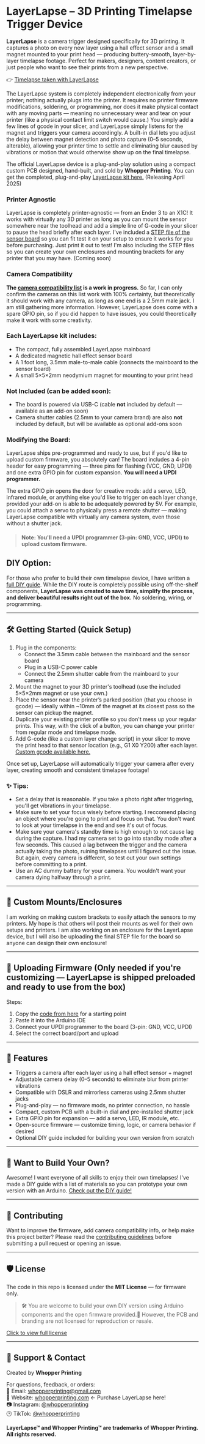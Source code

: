 # LayerLapse – 3D Printing Timelapse Trigger Device

**LayerLapse** is a camera trigger designed specifically for 3D printing. It captures a photo on every new layer using a hall effect sensor and a small magnet mounted to your print head — producing buttery-smooth, layer-by-layer timelapse footage. Perfect for makers, designers, content creators, or just people who want to see their prints from a new perspective.
  
👉 [Timelapse taken with LayerLapse](https://www.instagram.com/reel/DHZqo8mtuyH/?utm_source=ig_web_button_share_sheet&igsh=MzRlODBiNWFlZA==)

The LayerLapse system is completely independent electronically from your printer; nothing actually plugs into the printer. It requires no printer firmware modifications, soldering, or programming, nor does it make physical contact with any moving parts — meaning no unnecessary wear and tear on your printer (like a physical contact limit switch would cause.) You simply add a few lines of gcode in your slicer, and LayerLapse simply listens for the magnet and triggers your camera accordingly. A built-in dial lets you adjust the delay between magnet detection and photo capture (0–5 seconds, alterable), allowing your printer time to settle and eliminating blur caused by vibrations or motion that would otherwise show up on the final timelapse.

The official LayerLapse device is a plug-and-play solution using a compact custom PCB designed, hand-built, and sold by **Whopper Printing**. You can get the completed, plug-and-play [LayerLapse kit here.](https://whopperprinting.com/) (Releasing April 2025)

### Printer Agnostic

LayerLapse is completely printer-agnostic — from an Ender 3 to an X1C!
It works with virtually any 3D printer as long as you can mount the sensor somewhere near the toolhead and add a simple line of G-code in your slicer to pause the head briefly after each layer. I've included a [STEP file of the sensor board](docs/HallSensorTest.step) so you can fit test it on your setup to ensure it works for you before purchasing. Just print it out to test! I'm also including the STEP files so you can create your own enclosures and mounting brackets for any printer that you may have. (Coming soon)

### Camera Compatibility

**The [camera compatibility list](docs/camera_compatibility.md) is a work in progress.** So far, I can only confirm the cameras on this list work with 100% certainty, but theoretically it should work with any camera, as long as one end is a 2.5mm male jack. I am still gathering more information. However, LayerLapse does come with a spare GPIO pin, so if you did happen to have issues, you could theoretically make it work with some creativity.

### Each LayerLapse kit includes:

- The compact, fully assembled LayerLapse mainboard
- A dedicated magnetic hall effect sensor board
- A 1 foot long, 3.5mm male-to-male cable (connects the mainboard to the sensor board)
- A small 5×5×2mm neodymium magnet for mounting to your print head

### Not Included (can be added soon):
- The board is powered via USB-C (cable **not** included by default — available as an add-on soon)
- Camera shutter cables (2.5mm to your camera brand) are also **not** included by default, but will be available as optional add-ons soon

### Modifying the Board:

LayerLapse ships pre-programmed and ready to use, but if you'd like to upload custom firmware, you absolutely can! The board includes a 4-pin header for easy programming — three pins for flashing (VCC, GND, UPDI) and one extra GPIO pin for custom expansion. **You will need a UPDI programmer.**

The extra GPIO pin opens the door for creative mods: add a servo, LED, infrared module, or anything else you'd like to trigger on each layer change, provided your add-on is able to be adequately powered by 5V. For example, you could attach a servo to physically press a remote shutter — making LayerLapse compatible with virtually any camera system, even those without a shutter jack.

> #### **Note:** You'll need a UPDI programmer (3-pin: GND, VCC, UPDI) to upload custom firmware.

## DIY Option:

For those who prefer to build their own timelapse device, I have written a [full DIY guide](docs/diy-build-guide.md). While the DIY route is completely possible using off-the-shelf components, **LayerLapse was created to save time, simplify the process, and deliver beautiful results right out of the box.** No soldering, wiring, or programming.

---

## 🛠️ Getting Started (Quick Setup)

1. Plug in the components:
   - Connect the 3.5mm cable between the mainboard and the sensor board
   - Plug in a USB-C power cable
   - Connect the 2.5mm shutter cable from the mainboard to your camera
2. Mount the magnet to your 3D printer's toolhead (use the included 5×5×2mm magnet or use your own.)
3. Place the sensor near the printer’s parked position (that you choose in gcode) — ideally within ~10mm of the magnet at its closest pass so the sensor can pickup the magnet.
4. Duplicate your existing printer profile so you don't mess up your regular prints. This way, with the click of a button, you can change your printer from regular mode and timelapse mode.
5. Add G-code (like a custom layer change script) in your slicer to move the print head to that sensor location (e.g., G1 X0 Y200) after each layer. [Custom gcode available here.](code/custom-gcode)

Once set up, LayerLapse will automatically trigger your camera after every layer, creating smooth and consistent timelapse footage!

### ✨ Tips:

- Set a delay that is reasonable. If you take a photo right after triggering, you'll get vibrations in your timelapse.
- Make sure to set your focus wisely before starting. I reccomend placing an object where you're going to print and focus on that. You don't want to look at your timelapse in the end and see it's out of focus.
- Make sure your camera's standby time is high enough to not cause lag during the capture. I had my camera set to go into standby mode after a few seconds. This caused a lag between the trigger and the camera actually taking the photo, ruining timelapses until I figured out the issue. But again, every camera is different, so test out your own settings before committing to a print.
- Use an AC dummy battery for your camera. You wouldn't want your camera dying halfway through a print.

---

## 🧩 Custom Mounts/Enclosures

I am working on making custom brackets to easily attach the sensors to my printers. My hope is that others will post their mounts as well for their own setups and printers. I am also working on an enclosure for the LayerLapse device, but I will also be uploading the final STEP file for the board so anyone can design their own enclosure!

---

## 🔧 Uploading Firmware (Only needed if you're customizing — LayerLapse is shipped preloaded and ready to use from the box)

Steps:
1. Copy the [code from here](code/DIY_LayerLapse_firmware.txt) for a starting point
2. Paste it into the Arduino IDE
3. Connect your UPDI programmer to the board (3-pin: GND, VCC, UPDI)
4. Select the correct board/port and upload

---

## 🎯 Features

- Triggers a camera after each layer using a hall effect sensor + magnet
- Adjustable camera delay (0–5 seconds) to eliminate blur from printer vibrations
- Compatible with DSLR and mirrorless cameras using 2.5mm shutter jacks
- Plug-and-play — no firmware mods, no printer connection, no hassle
- Compact, custom PCB with a built-in dial and pre-installed shutter jack
- Extra GPIO pin for expansion — add a servo, LED, IR module, etc.
- Open-source firmware — customize timing, logic, or camera behavior if desired
- Optional DIY guide included for building your own version from scratch

---

## 🧠 Want to Build Your Own?

Awesome! I want everyone of all skills to enjoy their own timelapses! I've made a DIY guide with a list of materials so you can prototype your own version with an Arduino. [Check out the DIY guide!](docs/diy-build-guide.md)  
  
---

## 🤝 Contributing

Want to improve the firmware, add camera compatibility info, or help make this project better?
Please read the [contributing guidelines](CONTRIBUTING.md) before submitting a pull request or opening an issue.

---

## 🛡️ License

The code in this repo is licensed under the **MIT License** — for firmware only.  

> 🛠️ You are welcome to build your own DIY version using Arduino components and the open firmware provided.🚫 However, the PCB and branding are not licensed for reproduction or resale.

[Click to view full license](LICENSE)

---

## 💬 Support & Contact

Created by **Whopper Printing**  

For questions, feedback, or orders:  
📩 Email: whopperprinting@gmail.com  
🔗 Website: [whopperprinting.com](https://whopperprinting.com/) <- Purchase LayerLapse here!  
📷 Instagram: [@whopperprinting](https://instagram.com/whopperprinting)  
🕒 TikTok: [@whopperprinting](https://www.tiktok.com/@whopperprinting?is_from_webapp=1&sender_device=pc)

**LayerLapse™ and Whopper Printing™ are trademarks of Whopper Printing. All rights reserved.**
